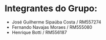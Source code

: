 # Integrantes do Grupo:

- José Guilherme Sipaúba Costa / RM557274
- Fernando Navajas Moraes / RM555080
- Henrique Botti / RM556187